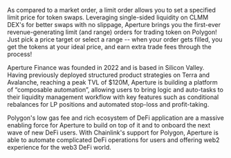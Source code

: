 As compared to a market order, a limit order allows you to set a specified limit price for token swaps. Leveraging single-sided liquidity on CLMM DEX's for better swaps with no slippage, Aperture brings you the first-ever revenue-generating limit (and range) orders for trading token on Polygon! Just pick a price target or select a range -- when your order gets filled, you get the tokens at your ideal price, and earn extra trade fees through the process!

Aperture Finance was founded in 2022 and is based in Silicon Valley. Having previously deployed structured product strategies on Terra and Avalanche, reaching a peak TVL of $120M, Aperture is building a platform of “composable automation”, allowing users to bring logic and auto-tasks to their liquidity management workflow with key features such as conditional rebalances for LP positions and automated stop-loss and profit-taking.

Polygon's low gas fee and rich ecosystem of DeFi application are a massive enabling force for Aperture to build on top of it and to onboard the next wave of new DeFi users. With Chainlink's support for Polygon, Aperture is able to automate complicated DeFi operations for users and offering web2 experience for the web3 DeFi world.
